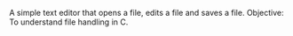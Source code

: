 A simple text editor that opens a file, edits a file and saves a file.
Objective: To understand file handling in C.
